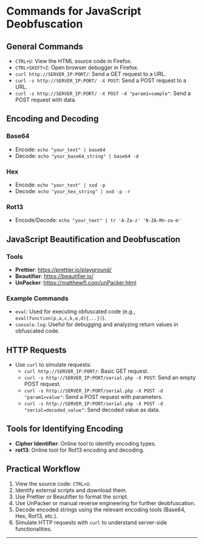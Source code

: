 # Commands for JavaScript Deobfuscation

## General Commands
- `CTRL+U`: View the HTML source code in Firefox.
- `CTRL+SHIFT+Z`: Open browser debugger in Firefox.
- `curl http://SERVER_IP:PORT/`: Send a GET request to a URL.
- `curl -s http://SERVER_IP:PORT/ -X POST`: Send a POST request to a URL.
- `curl -s http://SERVER_IP:PORT/ -X POST -d "param1=sample"`: Send a POST request with data.

## Encoding and Decoding
### Base64
- Encode: `echo "your_text" | base64`
- Decode: `echo "your_base64_string" | base64 -d`

### Hex
- Encode: `echo "your_text" | xxd -p`
- Decode: `echo "your_hex_string" | xxd -p -r`

### Rot13
- Encode/Decode: `echo "your_text" | tr 'A-Za-z' 'N-ZA-Mn-za-m'`

## JavaScript Beautification and Deobfuscation
### Tools
- **Prettier**: https://prettier.io/playground/
- **Beautifier**: https://beautifier.io/
- **UnPacker**: https://matthewfl.com/unPacker.html

### Example Commands
- `eval`: Used for executing obfuscated code (e.g., `eval(function(p,a,c,k,e,d){...})`).
- `console.log`: Useful for debugging and analyzing return values in obfuscated code.

## HTTP Requests
- Use `curl` to simulate requests:
  - `curl http://SERVER_IP:PORT/`: Basic GET request.
  - `curl -s http://SERVER_IP:PORT/serial.php -X POST`: Send an empty POST request.
  - `curl -s http://SERVER_IP:PORT/serial.php -X POST -d "param1=value"`: Send a POST request with parameters.
  - `curl -s http://SERVER_IP:PORT/serial.php -X POST -d "serial=decoded_value"`: Send decoded value as data.

## Tools for Identifying Encoding
- **Cipher Identifier**: Online tool to identify encoding types.
- **rot13**: Online tool for Rot13 encoding and decoding.

## Practical Workflow
1. View the source code: `CTRL+U`.
2. Identify external scripts and download them.
3. Use Prettier or Beautifier to format the script.
4. Use UnPacker or manual reverse engineering for further deobfuscation.
5. Decode encoded strings using the relevant encoding tools (Base64, Hex, Rot13, etc.).
6. Simulate HTTP requests with `curl` to understand server-side functionalities.

---
